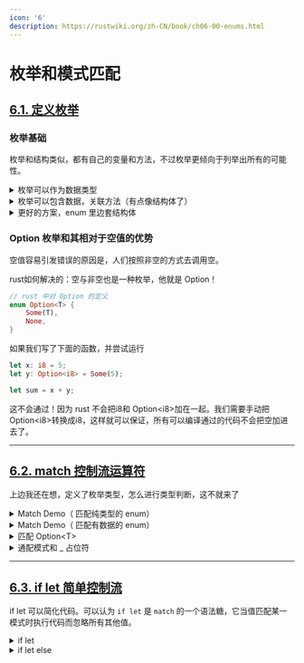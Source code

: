 ```yaml
---
icon: '6'
description: https://rustwiki.org/zh-CN/book/ch06-00-enums.html
---
```


# 枚举和模式匹配

## [**6.1.** 定义枚举](https://rustwiki.org/zh-CN/book/ch06-01-defining-an-enum.html)

### 枚举基础

枚举和结构类似，都有自己的变量和方法，不过枚举更倾向于列举出所有的可能性。

<details>

<summary>枚举可以作为数据类型</summary>

自己定义枚举 IP = {v4, v6}

```rust
fn main() {
    // 定义枚举
    #[derive(PartialEq)] // to use "=="
    enum IpAddrKind {
        V4,
        V6,
    }

    // 访问枚举
    let four = IpAddrKind::V4;
    let six = IpAddrKind::V6;

    // 作为函数参数类型
    fn route(ip_type: IpAddrKind) {
        if ip_type == IpAddrKind::V4 {
            println!("Type of route is V4");
        } else {
            println!("Type of route is V6");
        }
    }
    route(four); // Type of route is V4
    route(six); // Type of route is V6
}

```

</details>

<details>

<summary>枚举可以包含数据，关联方法（有点像结构体了）</summary>

```rust
fn main() {
    // 枚举可以包含数据
    #[derive(PartialEq)]
    enum IpAddr {
        V4(u8, u8, u8, u8),
        V6(String),
    }

    impl IpAddr {
        fn test(&self) {
            println!("我也不知道干点啥\n");
        }
    }

    let home = IpAddr::V4(127, 0, 0, 1);
    let loopback = IpAddr::V6(String::from("::1"));
    home.test();
}
```

</details>

<details>

<summary> 更好的方案，enum 里边套结构体</summary>

这个是rust 标准库里边对 IP 类型枚举的实现方案

```rust
#![allow(unused)]
fn main() {
    struct Ipv4Addr {
        // --snip--
    }

    struct Ipv6Addr {
        // --snip--
    }

    enum IpAddr {
        V4(Ipv4Addr),
        V6(Ipv6Addr),
    }
}

```

</details>

### Option 枚举和其相对于空值的优势

空值容易引发错误的原因是，人们按照非空的方式去调用空。

rust如何解决的：空与非空也是一种枚举，他就是 Option！

```rust
// rust 中对 Option 的定义
enum Option<T> {
    Some(T),
    None,
}
```

如果我们写了下面的函数，并尝试运行

```rust
let x: i8 = 5;
let y: Option<i8> = Some(5);

let sum = x + y;
```

这不会通过！因为 rust 不会把i8和 Option\<i8>加在一起。我们需要手动把Option\<i8>转换成i8，这样就可以保证，所有可以编译通过的代码不会把空加进去了。

***

## [**6.2.** match 控制流运算符](https://rustwiki.org/zh-CN/book/ch06-02-match.html)

上边我还在想，定义了枚举类型，怎么进行类型判断，这不就来了

<details>

<summary>Match Demo（ 匹配纯类型的 enum）</summary>

<pre class="language-rust"><code class="lang-rust">enum Coin {
    Penny,
    Nickel,
    Dime,
    Quarter,
}

<strong>fn value_in_cents(coin: Coin) -> u8 {
</strong><strong>    match coin {
</strong><strong>        Coin::Penny => 1,
</strong><strong>        Coin::Nickel => 5,
</strong><strong>        Coin::Dime => 10,
</strong><strong>        Coin::Quarter => 25,
</strong><strong>    }
</strong><strong>}
</strong>
fn main() {
    println!("{}", value_in_cents(Coin::Penny));
    println!("{}", value_in_cents(Coin::Nickel));
    println!("{}", value_in_cents(Coin::Dime));
}
</code></pre>

</details>

<details>

<summary>Match Demo（ 匹配有数据的 enum）</summary>

<pre class="language-rust"><code class="lang-rust"><strong>#[derive(Debug)]
</strong>enum UsState {
    Alabama,
    Alaska,
    // ....
}

enum Coin {
    Penny,
    Nickel,
    Dime,
<strong>    Quarter(UsState),
</strong>}

fn value_in_cents(coin: Coin) -> u8 {
    match coin {
        Coin::Penny => 1,
        Coin::Nickel => 5,
        Coin::Dime => 10,
<strong>        Coin::Quarter(state) => {
</strong><strong>            println!("State quarter from {:?}!", state);
</strong>            25
        }
    }
}

fn main() {
    println!("{}", value_in_cents(Coin::Penny));
    println!("{}", value_in_cents(Coin::Nickel));
<strong>    println!("{}", value_in_cents(Coin::Quarter(UsState::Alabama)));
</strong>}

</code></pre>

</details>

<details>

<summary>匹配 Option&#x3C;T></summary>

之前说的 Option 还没说处理方案：比如可能是空的数要加一，方法为，空还是空，数+1

```rust
fn main() {
    fn plus_one(x: Option<i32>) -> Option<i32> {
        match x {
            None => None,
            Some(i) => Some(i + 1),
        }
    }

    // 这个会报错，因为没写 None，对 enum 的匹配需要是穷尽的
    // fn plus_one(x: Option<i32>) -> Option<i32> {
    //     match x {
    //         Some(i) => Some(i + 1),
    //     }
    // }

    let five = Some(5);
    let six = plus_one(five);
    let none = plus_one(None);
}
```

</details>

<details>

<summary>通配模式和 _ 占位符</summary>

&#x20;如果不是对 enum 的匹配，比如输入一个数，根据大小进行后续判断。就要用到“other”。

<pre class="language-rust"><code class="lang-rust">fn main() {
    let dice_roll = 9;
    match dice_roll {
        3 => add_fancy_hat(),
        7 => remove_fancy_hat(),
<strong>        other => move_player(other),
</strong>    }

    fn add_fancy_hat() {}
    fn remove_fancy_hat() {}
    fn move_player(num_spaces: u8) {}
}
</code></pre>

&#x20;如果不需要获取 other 的值，也可以用通配符"\_"

<pre class="language-rust"><code class="lang-rust">fn main() {
    let dice_roll = 9;
    match dice_roll {
        3 => add_fancy_hat(),
        7 => remove_fancy_hat(),
<strong>        _ => reroll(),
</strong><strong>        // _ => (), // 可以用空的()，代表“无事发生”
</strong>    }

    fn add_fancy_hat() {}
    fn remove_fancy_hat() {}
    fn reroll() {}
}
</code></pre>

</details>

***

## [**6.3.** if let 简单控制流](https://rustwiki.org/zh-CN/book/ch06-03-if-let.html)

if let 可以简化代码。可以认为 `if let` 是 `match` 的一个语法糖，它当值匹配某一模式时执行代码而忽略所有其他值。

<details>

<summary>  if let</summary>

复杂的案例

<pre class="language-rust"><code class="lang-rust">#![allow(unused)]
fn main() {
    let some_u8_value = Some(0u8);
    match some_u8_value {
<strong>        Some(3) => println!("three"),
</strong><strong>        _ => (), // 我们只考虑 3 的情况，但是我们需要写通配符，很麻烦
</strong>    }
}

</code></pre>

使用 if let 进行简化

<pre class="language-rust"><code class="lang-rust">#![allow(unused)]
fn main() {
    let some_u8_value = Some(0u8);
<strong>    if let Some(3) = some_u8_value {
</strong>        println!("three");
    }
}

</code></pre>

</details>

<details>

<summary> if let else</summary>

复杂的情况

```rust
let mut count = 0;
match coin {
    Coin::Quarter(state) => println!("State quarter from {:?}!", state),
    _ => count += 1,
}
```

简单的情况

```rust
let mut count = 0;
if let Coin::Quarter(state) = coin {
    println!("State quarter from {:?}!", state);
} else {
    count += 1;
}
```

</details>

